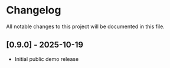 # Changelog

All notable changes to this project will be documented in this file.

## [0.9.0] - 2025-10-19

- Initial public demo release
